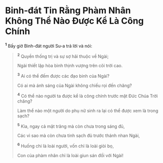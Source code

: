 # Binh-đát Tin Rằng Phàm Nhân Không Thể Nào Ðược Kể Là Công Chính
<sup><b>1</b></sup> Bấy giờ Binh-đát người Su-a trả lời và nói:

> <sup><b>2</b></sup> Quyền thống trị và sự sợ hãi thuộc về Ngài;
> 
> Ngài thiết lập hòa bình thịnh vượng trên cõi trời cao.
> 
> <sup><b>3</b></sup> Ai có thể đếm được các đạo binh của Ngài?
> 
> Có ai mà ánh sáng của Ngài không chiếu rọi đến chăng?
> 
> <sup><b>4</b></sup> Có thể nào người ta được kể là công chính trước mặt Ðức Chúa Trời chăng?
> 
> Làm thể nào một người do phụ nữ sinh ra lại có thể được xem là trong sạch?
> 
> <sup><b>5</b></sup> Kìa, ngay cả mặt trăng mà còn chưa trong sáng đủ,
> 
> Các vì sao mà còn chưa tinh sạch đủ trước thánh nhan Ngài,
> 
> <sup><b>6</b></sup> Huống chi là loài người, vốn chỉ là loài giòi bọ,
> 
> Con của phàm nhân chỉ là loài giun sán đối với Ngài!